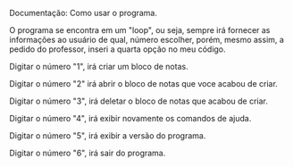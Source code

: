 Documentação: Como usar o programa.

O programa se encontra em um "loop", ou seja, sempre irá fornecer as informações ao usuário de qual,
número escolher, porém, mesmo assim, a pedido do professor, inseri a quarta opção no meu código.

Digitar o número "1", irá criar um bloco de notas.

Digitar o número "2" irá abrir o bloco de notas que voce acabou de criar.

Digitar o número "3", irá deletar o bloco de notas que acabou de criar.

Digitar o número "4", irá exibir novamente os comandos de ajuda.

Digitar o número "5", irá exibir a versão do programa.

Digitar o número "6", irá sair do programa.
